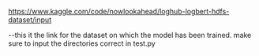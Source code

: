 https://www.kaggle.com/code/nowlookahead/loghub-logbert-hdfs-dataset/input

--this it the link for the dataset on which the model has been trained. make sure to input the directories correct in test.py
